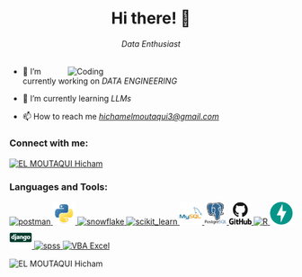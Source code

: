 <h1 align="center">Hi there! 👋</h1>
<h6 align="center">Data Enthusiast</h6>

<img align="right" alt="Coding" width="400" src="https://cdn.dribbble.com/users/1162077/screenshots/3848914/programmer.gif"/>

- 🔭 I’m currently working on *DATA ENGINEERING*

- 🌱 I’m currently learning *LLMs*

- 📫 How to reach me *hichamelmoutaqui3@gmail.com*

<h3 align="left">Connect with me:</h3>
<p align="left">
<a href="https://www.linkedin.com/in/hicham-el-moutaqui-7813a0211/" target="blank">
  <img align="center" src="https://raw.githubusercontent.com/rahuldkjain/github-profile-readme-generator/master/src/images/icons/Social/linked-in-alt.svg" alt="EL MOUTAQUI Hicham" height="30" width="40" />
</a>
</p>

<h3 align="left">Languages and Tools:</h3>
<p align="left"> 
<a href="https://www.postman.com/" target="_blank" rel="noreferrer"> 
    <img src="https://www.vectorlogo.zone/logos/getpostman/getpostman-icon.svg" alt="postman" width="40" height="40"/> 
</a> 
<a href="https://www.python.org/" target="_blank" rel="noreferrer"> 
    <img src="https://raw.githubusercontent.com/devicons/devicon/master/icons/python/python-original.svg" alt="python" width="40" height="40"/> 
</a> 
<a href="https://www.snowflake.com/" target="_blank" rel="noreferrer"> 
    <img src="https://www.vectorlogo.zone/logos/snowflake/snowflake-icon.svg" alt="snowflake" width="40" height="40"/> 
</a> 
<a href="https://scikit-learn.org/" target="_blank" rel="noreferrer"> 
    <img src="https://upload.wikimedia.org/wikipedia/commons/0/05/Scikit_learn_logo_small.svg" alt="scikit_learn" width="40" height="40"/> 
</a> 
<a href="https://www.mysql.com/" target="_blank" rel="noreferrer"> 
    <img src="https://raw.githubusercontent.com/devicons/devicon/master/icons/mysql/mysql-original-wordmark.svg" alt="mysql" width="40" height="40"/> 
</a> 
<a href="https://www.postgresql.org/" target="_blank" rel="noreferrer"> 
    <img src="https://raw.githubusercontent.com/devicons/devicon/master/icons/postgresql/postgresql-original-wordmark.svg" alt="postgresql" width="40" height="40"/> 
</a> 
<a href="https://github.com/features/actions" target="_blank" rel="noreferrer"> 
    <img src="https://raw.githubusercontent.com/devicons/devicon/master/icons/github/github-original-wordmark.svg" alt="github actions" width="40" height="40"/> 
</a> 
<a href="https://www.r-project.org/" target="_blank" rel="noreferrer"> 
    <img src="https://www.r-project.org/logo/Rlogo.svg" alt="R" width="40" height="40"/> 
</a>
<a href="https://fastapi.tiangolo.com/" target="_blank" rel="noreferrer"> 
    <img src="https://raw.githubusercontent.com/devicons/devicon/master/icons/fastapi/fastapi-original.svg" alt="fastapi" width="40" height="40"/> 
</a>
<a href="https://www.djangoproject.com/" target="_blank" rel="noreferrer"> 
    <img src="https://raw.githubusercontent.com/devicons/devicon/master/icons/django/django-original.svg" alt="django" width="40" height="40"/> 
</a> 
<a href="https://www.ibm.com/analytics/spss-statistics-software" target="_blank" rel="noreferrer"> 
    <img src="https://upload.wikimedia.org/wikipedia/en/e/ec/Ibm-spss-logo.png" alt="spss" width="40" height="40"/> 
</a> 
<a href="https://learn.microsoft.com/en-us/office/vba/" target="_blank" rel="noreferrer"> 
    <img src="https://upload.wikimedia.org/wikipedia/commons/6/6d/Microsoft_Office_Excel_%282018–present%29.svg" alt="VBA Excel" width="40" height="40"/> 
</a> 
</p>



<p>
<img align="center" src="https://github-readme-streak-stats.herokuapp.com/?user=choukrilach&" alt="EL MOUTAQUI Hicham" />
</p>
